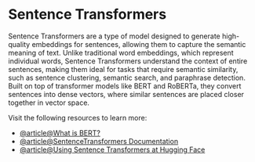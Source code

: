 # Sentence Transformers

Sentence Transformers are a type of model designed to generate high-quality embeddings for sentences, allowing them to capture the semantic meaning of text. Unlike traditional word embeddings, which represent individual words, Sentence Transformers understand the context of entire sentences, making them ideal for tasks that require semantic similarity, such as sentence clustering, semantic search, and paraphrase detection. Built on top of transformer models like BERT and RoBERTa, they convert sentences into dense vectors, where similar sentences are placed closer together in vector space.

Visit the following resources to learn more:

- [@article@What is BERT?](https://h2o.ai/wiki/bert/)
- [@article@SentenceTransformers Documentation](https://sbert.net/)
- [@article@Using Sentence Transformers at Hugging Face](https://huggingface.co/docs/hub/sentence-transformers)